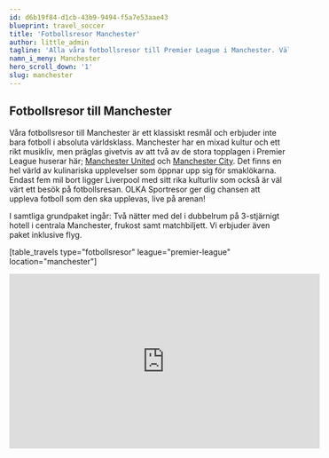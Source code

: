 ```yaml
---
id: d6b19f84-d1cb-43b9-9494-f5a7e53aae43
blueprint: travel_soccer
title: 'Fotbollsresor Manchester'
author: little_admin
tagline: 'Alla våra fotbollsresor till Premier League i Manchester. Välj din match med biljett, hotell & flyg nedan.'
namn_i_meny: Manchester
hero_scroll_down: '1'
slug: manchester
---
```

<h2>Fotbollsresor till Manchester</h2>
<p>Våra fotbollsresor till Manchester är ett klassiskt resmål och erbjuder inte bara fotboll i absoluta världsklass. Manchester har en mixad kultur och ett rikt musikliv, men präglas givetvis av att två av de stora topplagen i Premier League huserar här; <a href="https://olka.se/fotbollsresor/premier-league/manchester/manchester-united/">Manchester United</a> och <a href="https://olka.se/fotbollsresor/premier-league/manchester/manchester-city/">Manchester City</a>. Det finns en hel värld av kulinariska upplevelser som öppnar upp sig för smaklökarna. Endast fem mil bort ligger Liverpool med sitt rika kulturliv som också är väl värt ett besök på fotbollsresan. OLKA Sportresor ger dig chansen att uppleva fotboll som den ska upplevas, live på arenan!</p>
<p>I samtliga grundpaket ingår: Två nätter med del i dubbelrum på 3-stjärnigt hotell i centrala Manchester, frukost samt matchbiljett. Vi erbjuder även paket inklusive flyg.</p>
<p>[table_travels type="fotbollsresor" league="premier-league" location="manchester"]</p>
<p><iframe src="https://www.youtube.com/embed/NjTqRS2GFUY" width="560" height="315" frameborder="0" allowfullscreen="allowfullscreen"></iframe></p>
